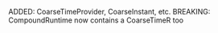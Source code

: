 ADDED: CoarseTimeProvider, CoarseInstant, etc.
BREAKING: CompoundRuntime now contains a CoarseTimeR too
